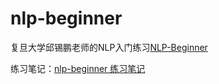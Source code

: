 # nlp-beginner

复旦大学邱锡鹏老师的NLP入门练习[NLP-Beginner](https://github.com/FudanNLP/nlp-beginner)

练习笔记：[nlp-beginner 练习笔记](https://www.wolai.com/tony5t4rk/oBJ4KJfWqhe1RSc1Jigm3A)
